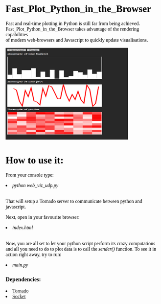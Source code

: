 <font face="Verdana" size="3" color="black">

<h1>Fast_Plot_Python_in_the_Browser</h1>

<p align="left|right|center|justify">
Fast and real-time plotting in Python is still far from being achieved. <br>
Fast_Plot_Python_in_the_Browser takes advantage of the rendering capabilities <br>
of modern web-browsers and Javascript to quickly update visualisations. 
</p>

<img src="FastPlot.png" width="400" height="300">

<h1>How to use it: </h1>
<p>

From your console type: 

<li> <i>python web_viz_udp.py </i> </li> <br> 

That will setup a Tornado server to communicate between python and javascript.  <br>

Next, open in your favourite browser: <br>

<li> <i> index.html </i> </li>  <br>

Now, you are all set to let your python script perform its crazy computations and all you need to do to 
plot data is to call the <i>sender()</i> function.
To see it in action right away, try to run: <li> <i>main.py </i> </li> 

</p>

<h3>Dependencies:</h3>
<li>  <a href="http://www.tornadoweb.org/en/stable/"> Tornado</a>  </li>
<li>  <a href="https://docs.python.org/2/library/socket.html"> Socket</a>  </li>
